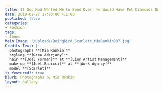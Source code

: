 ```yaml
---
title: If God Had Wanted Me to Bend Over, He Would Have Put Diamonds On The Floor
date: 2019-02-27 17:20:00 +11:00
published: false
categories:
- Fashion
tags:
- Shoot
Main Image: "/uploads/DoingBird_Scarlett_MiaRankin007.jpg"
Credits Text: |-
  photographs **[Mia Rankin]**
  styling **[Coco Adorjany]**
  hair **[Joel Forman]** at **[Lion Artist Management]**
  make-up **[Joel Babicci]** at **[Work Agency]**
  model **[Scarlet]**
is featured?: true
blurb: Photographs by Mia Rankin
layout: gallery
---
```


